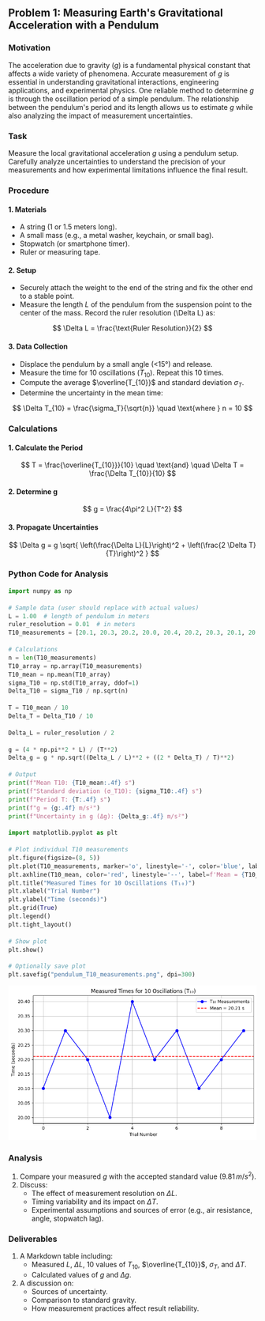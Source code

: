 ## Problem 1: Measuring Earth's Gravitational Acceleration with a Pendulum

### Motivation
The acceleration due to gravity ($g$) is a fundamental physical constant that affects a wide variety of phenomena. Accurate measurement of $g$ is essential in understanding gravitational interactions, engineering applications, and experimental physics. One reliable method to determine $g$ is through the oscillation period of a simple pendulum. The relationship between the pendulum's period and its length allows us to estimate $g$ while also analyzing the impact of measurement uncertainties.

### Task
Measure the local gravitational acceleration $g$ using a pendulum setup. Carefully analyze uncertainties to understand the precision of your measurements and how experimental limitations influence the final result.

### Procedure

#### 1. Materials
- A string (1 or 1.5 meters long).
- A small mass (e.g., a metal washer, keychain, or small bag).
- Stopwatch (or smartphone timer).
- Ruler or measuring tape.

#### 2. Setup
- Securely attach the weight to the end of the string and fix the other end to a stable point.
- Measure the length $L$ of the pendulum from the suspension point to the center of the mass. Record the ruler resolution \(\Delta L\) as:

$$
    \Delta L = \frac{\text{Ruler Resolution}}{2}
$$

#### 3. Data Collection
- Displace the pendulum by a small angle (<15°) and release.
- Measure the time for 10 oscillations ($T_{10}$). Repeat this 10 times.
- Compute the average $\overline{T_{10}}$ and standard deviation $\sigma_{T}$.
- Determine the uncertainty in the mean time:

$$
    \Delta T_{10} = \frac{\sigma_T}{\sqrt{n}} \quad \text{where } n = 10
$$

### Calculations

#### 1. Calculate the Period
$$
 T = \frac{\overline{T_{10}}}{10} \quad \text{and} \quad \Delta T = \frac{\Delta T_{10}}{10}
$$

#### 2. Determine g
$$
g = \frac{4\pi^2 L}{T^2}
$$

#### 3. Propagate Uncertainties
$$
\Delta g = g \sqrt{ \left(\frac{\Delta L}{L}\right)^2 + \left(\frac{2 \Delta T}{T}\right)^2 }
$$

### Python Code for Analysis
```python
import numpy as np

# Sample data (user should replace with actual values)
L = 1.00  # length of pendulum in meters
ruler_resolution = 0.01  # in meters
T10_measurements = [20.1, 20.3, 20.2, 20.0, 20.4, 20.2, 20.3, 20.1, 20.2, 20.3]  # in seconds

# Calculations
n = len(T10_measurements)
T10_array = np.array(T10_measurements)
T10_mean = np.mean(T10_array)
sigma_T10 = np.std(T10_array, ddof=1)
Delta_T10 = sigma_T10 / np.sqrt(n)

T = T10_mean / 10
Delta_T = Delta_T10 / 10

Delta_L = ruler_resolution / 2

g = (4 * np.pi**2 * L) / (T**2)
Delta_g = g * np.sqrt((Delta_L / L)**2 + ((2 * Delta_T) / T)**2)

# Output
print(f"Mean T10: {T10_mean:.4f} s")
print(f"Standard deviation (σ_T10): {sigma_T10:.4f} s")
print(f"Period T: {T:.4f} s")
print(f"g = {g:.4f} m/s²")
print(f"Uncertainty in g (Δg): {Delta_g:.4f} m/s²")

import matplotlib.pyplot as plt

# Plot individual T10 measurements
plt.figure(figsize=(8, 5))
plt.plot(T10_measurements, marker='o', linestyle='-', color='blue', label='T₁₀ Measurements')
plt.axhline(T10_mean, color='red', linestyle='--', label=f'Mean = {T10_mean:.2f} s')
plt.title("Measured Times for 10 Oscillations (T₁₀)")
plt.xlabel("Trial Number")
plt.ylabel("Time (seconds)")
plt.grid(True)
plt.legend()
plt.tight_layout()

# Show plot
plt.show()

# Optionally save plot
plt.savefig("pendulum_T10_measurements.png", dpi=300)

```

![alt text](image.png)

### Analysis
1. Compare your measured $g$ with the accepted standard value ($9.81\, m/s^2$).
2. Discuss:
   - The effect of measurement resolution on $\Delta L$.
   - Timing variability and its impact on $\Delta T$.
   - Experimental assumptions and sources of error (e.g., air resistance, angle, stopwatch lag).

### Deliverables
1. A Markdown table including:
   - Measured $L$, $\Delta L$, 10 values of $T_{10}$, $\overline{T_{10}}$, $\sigma_T$, and $\Delta T$.
   - Calculated values of $g$ and $\Delta g$.
2. A discussion on:
   - Sources of uncertainty.
   - Comparison to standard gravity.
   - How measurement practices affect result reliability.
